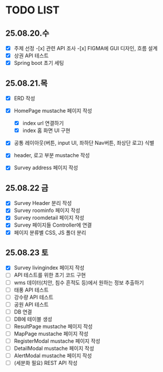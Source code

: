 # TODO LIST

## 25.08.20.수

-   [x] 주제 선정 -[x] 관련 API 조사 -[x] FIGMA에 GUI 디자인, 흐름 설계
-   [x] 상권 API 테스트
-   [x] Spring boot 초기 세팅

## 25.08.21.목

-   [x] ERD 작성

-   [x] HomePage mustache 페이지 작성
    -   [x] index url 연결하기
    -   [x] index 홈 화면 UI 구현
-   [x] 공통 레이아웃(버튼, input UI, 좌하단 Nav버튼, 좌상단 로고) 식별
-   [x] header, 로고 부분 mustache 작성
-   [x] Survey address 페이지 작성

## 25.08.22 금

-   [x] Survey Header 분리 작성
-   [x] Survey roominfo 페이지 작성
-   [x] Survey roomdetail 페이지 작성
-   [x] Survey 페이지들 Controller에 연결
-   [x] 페이지 분류별 CSS, JS 폴더 분리

## 25.08.23 토

-   [x] Survey livingindex 페이지 작성
-   [ ] API 테스트를 위한 초기 코드 구현
-   [ ] wms 데이터(치안, 침수 흔적도 등)에서 원하는 정보 추출하기
-   [ ] 태풍 API 테스트
-   [ ] 강수량 API 테스트
-   [ ] 공원 API 테스트
-   [ ] DB 연결
-   [ ] DB에 테이블 생성
-   [ ] ResultPage mustache 페이지 작성
-   [ ] MapPage mustache 페이지 작성
-   [ ] RegisterModal mustache 페이지 작성
-   [ ] DetailModal mustache 페이지 작성
-   [ ] AlertModal mustache 페이지 작성
-   [ ] (세분화 필요) REST API 작성
